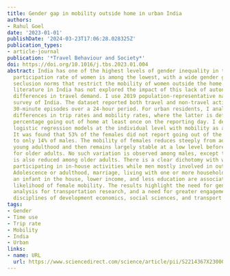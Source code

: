 ```yaml
---
title: Gender gap in mobility outside home in urban India
authors:
- Rahul Goel
date: '2023-01-01'
publishDate: '2024-03-23T17:06:28.028325Z'
publication_types:
- article-journal
publication: '*Travel Behaviour and Society*'
doi: https://doi.org/10.1016/j.tbs.2023.01.004
abstract: India has one of the highest levels of gender inequality in the world. Work
  participation rate of women is among the lowest, with a wide gender gap. There are
  seclusion norms that restrict the mobility of women outside the home. However, transport
  literature in India has not explored the impact of this lack of autonomy on gender
  differences in travel demand. I use 2019 population-representative nationwide time-use
  survey of India. The dataset reported both travel and non-travel activities for
  30-minute episodes over a 24-hour period. For urban residents, I analysed gender
  differences in trip rates and mobility rates, where the latter is defined as the
  percentage going out of home at least once on the reporting day. I developed gender-stratified
  logistic regression models at the individual level with mobility as a binary outcome.
  It was found that 53% of the females did not report going out of the home compared
  to only 14% of males. The mobility of females reduces steeply from adolescence to
  young adulthood and then remains largely stable at a low level before reducing further
  for older adults. No such variation is observed among males, except their mobility
  is also reduced among older adults. There is a clear dichotomy with women mostly
  participating in in-house activities while men mostly involved in out-of-home activities.
  Adolescence or adulthood, marriage, living with one or more household members, having
  an infant in the house, lower income, and less education are associated with a lower
  likelihood of female mobility. The results highlight the need for gender-stratified
  analysis for transportation research, and a need for greater engagement across the
  disciplines of development economics, social sciences, and transport planning.
tags:
- Gender
- Time use
- Trip rate
- Mobility
- India
- Urban
links:
- name: URL
  url: https://www.sciencedirect.com/science/article/pii/S2214367X23000054
---
```

